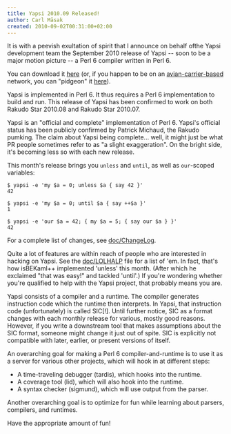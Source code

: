 ```yaml
---
title: Yapsi 2010.09 Released!
author: Carl Mäsak
created: 2010-09-02T00:31:00+02:00
---
```

It is with a peevish exultation of spirit that I announce on behalf ofthe Yapsi development team the September 2010 release of Yapsi -- soon to be a major motion picture -- a Perl 6 compiler written in Perl 6.

You can download it [here](http://github.com/downloads/masak/yapsi/yapsi-2010.09.tar.gz) (or, if you happen to be on an [avian-carrier-based](http://en.wikipedia.org/wiki/IP_over_Avian_Carriers) network, you can "pidgeon" it [here](http://github.com/downloads/masak/yapsi/yapsi-2010.09.tar.gz)).

Yapsi is implemented in Perl 6. It thus requires a Perl 6 implementation to build and run. This release of Yapsi has been confirmed to work on both Rakudo Star 2010.08 and Rakudo Star 2010.07.

Yapsi is an "official and complete" implementation of Perl 6. Yapsi's official status has been publicly confirmed by Patrick Michaud, the Rakudo pumking. The claim about Yapsi being complete... well, it might just be what PR people sometimes refer to as "a slight exaggeration". On the bright side, it's becoming less so with each new release.

This month's release brings you `unless` and `until`, as well as `our`-scoped variables:

    $ yapsi -e 'my $a = 0; unless $a { say 42 }'
    42

    $ yapsi -e 'my $a = 0; until $a { say ++$a }'
    1

    $ yapsi -e 'our $a = 42; { my $a = 5; { say our $a } }'
    42

For a complete list of changes, see [doc/ChangeLog](http://github.com/masak/yapsi/tree/master/doc/ChangeLog).

Quite a lot of features are within reach of people who are interested in hacking on Yapsi. See the [doc/LOLHALP](http://github.com/masak/yapsi/tree/master/doc/LOLHALP) file for a list of 'em. In fact, that's how isBEKaml++ implemented 'unless' this month. (After which he exclaimed "that was easy!" and tackled 'until'.) If you're wondering whether you're qualified to help with the Yapsi project, that probably means you are.

Yapsi consists of a compiler and a runtime. The compiler generates instruction code which the runtime then interprets. In Yapsi, that instruction code (unfortunately) is called SIC[!]. Until further notice, SIC as a format changes with each monthly release for various, mostly good reasons. However, if you write a downstream tool that makes assumptions about the SIC format, someone might change it just out of spite. SIC is explicitly not compatible with later, earlier, or present versions of itself.

An overarching goal for making a Perl 6 compiler-and-runtime is to use it as a server for various other projects, which will hook in at different steps:

-  A time-traveling debugger (tardis), which hooks into the runtime.
-  A coverage tool (lid), which will also hook into the runtime.
-  A syntax checker (sigmund), which will use output from the parser.

Another overarching goal is to optimize for fun while learning about parsers, compilers, and runtimes.

Have the appropriate amount of fun!


